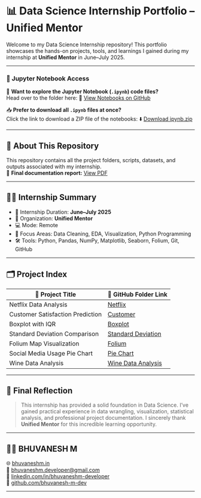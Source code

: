# 📊 Data Science Internship Portfolio – Unified Mentor

Welcome to my Data Science Internship repository! This portfolio showcases the hands-on projects, tools, and learnings I gained during my internship at **Unified Mentor** in June–July 2025.

---

### 📘 Jupyter Notebook Access

👀 **Want to explore the Jupyter Notebook (`.ipynb`) code files?**  
Head over to the folder here:
🔗 [View Notebooks on GitHub](https://github.com/bhuvanesh-m-dev/ds-intern-unified-mentor/tree/main/storage/ipynb)

📥 **Prefer to download all `.ipynb` files at once?**  
Click the link to download a ZIP file of the notebooks:
⬇️ [Download ipynb.zip](https://github.com/bhuvanesh-m-dev/ds-intern-unified-mentor/raw/main/storage/ipynb/ipynb.zip)


---

## 📂 About This Repository

This repository contains all the project folders, scripts, datasets, and outputs associated with my internship.  
🔗 **Final documentation report:** [View PDF](https://github.com/bhuvanesh-m-dev/ds-intern-unified-mentor/blob/main/document/DS%20intern.pdf)

---

## 🧑‍🎓 Internship Summary

- 📌 Internship Duration: **June–July 2025**  
- 🏢 Organization: **Unified Mentor**  
- 💻 Mode: Remote  
- 🧠 Focus Areas: Data Cleaning, EDA, Visualization, Python Programming  
- 🛠️ Tools: Python, Pandas, NumPy, Matplotlib, Seaborn, Folium, Git, GitHub

---

## 🗂️ Project Index

| 📁 Project Title                     | 🔗 GitHub Folder Link |
|-------------------------------------|------------------------|
| Netflix Data Analysis               | [Netflix](https://github.com/bhuvanesh-m-dev/ds-intern-unified-mentor/tree/main/netflix) |
| Customer Satisfaction Prediction    | [Customer](https://github.com/bhuvanesh-m-dev/ds-intern-unified-mentor/tree/main/customer) |
| Boxplot with IQR                    | [Boxplot](https://github.com/bhuvanesh-m-dev/ds-intern-unified-mentor/tree/main/boxplot_with_iqr) |
| Standard Deviation Comparison       | [Standard Deviation](https://github.com/bhuvanesh-m-dev/ds-intern-unified-mentor/tree/main/deviation) |
| Folium Map Visualization            | [Folium](https://github.com/bhuvanesh-m-dev/ds-intern-unified-mentor/tree/main/folium) |
| Social Media Usage Pie Chart        | [Pie Chart](https://github.com/bhuvanesh-m-dev/ds-intern-unified-mentor/tree/main/pie_chart) |
| Wine Data Analysis                  | [Wine Data Analysis](https://github.com/bhuvanesh-m-dev/ds-intern-unified-mentor/tree/main/statistics) |


---

## 📝 Final Reflection

> This internship has provided a solid foundation in Data Science. I’ve gained practical experience in data wrangling, visualization, statistical analysis, and professional project documentation. I sincerely thank **Unified Mentor** for this incredible learning opportunity.

---

## 🙋‍♂️ BHUVANESH M
 
🌐 [bhuvaneshm.in](https://bhuvaneshm.in)  
📧 [bhuvaneshm.developer@gmail.com](mailto:bhuvaneshm.developer@gmail.com)  
🔗 [linkedin.com/in/bhuvaneshm-developer](https://linkedin.com/in/bhuvaneshm-developer)  
🐙 [github.com/bhuvanesh-m-dev](https://github.com/bhuvanesh-m-dev)

---

